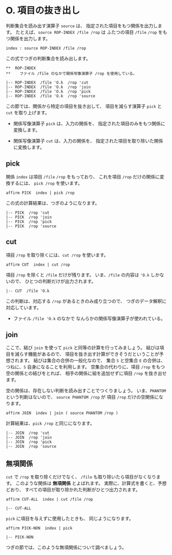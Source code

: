 # O. 項目の抜き出し


判断集合を読み出す演算子 `source` は、
指定された項目をもつ関係を出力します。
たとえば、`source ROP-INDEX /file /rop` は
ふたつの項目 `/file` `/rop` をもつ関係を出力します。

``` text
index : source ROP-INDEX /file /rop
```

この式でつぎの判断集合を読み出します。

``` text
**  ROP-INDEX
**    ファイル /file のなかで関係写像演算子 /rop を使用している。

|-- ROP-INDEX  /file 'O.k  /rop 'cut
|-- ROP-INDEX  /file 'O.k  /rop 'join
|-- ROP-INDEX  /file 'O.k  /rop 'pick
|-- ROP-INDEX  /file 'O.k  /rop 'source
```

この節では、関係から特定の項目を抜き出して、
項目を減らす演算子 `pick` と `cut` を取り上げます。

 - 関係写像演算子 `pick` は、入力の関係を、
   指定された項目のみをもつ関係に変換します。

 - 関係写像演算子 `cut` は、入力の関係を、
   指定された項目を取り除いた関係に変換します。


## pick

関係 `index` は項目 `/file` `/rop` をもっており、
これを項目 `/rop` だけの関係に変換するには、
`pick /rop` を使います。

``` text
affirm PICK  index | pick /rop
```

この式の計算結果は、つぎのようになります。

``` text
|-- PICK  /rop 'cut
|-- PICK  /rop 'join
|-- PICK  /rop 'pick
|-- PICK  /rop 'source
```


## cut

項目 `/rop` を取り除くには、`cut /rop` を使います。

``` text
affirm CUT  index | cut /rop
```

項目 `/rop` を除くと `/file` だけが残ります。
いま、`/file` の内容は `'O.k` しかないので、
ひとつの判断だけが出力されます。

``` text
|-- CUT  /file 'O.k
```

この判断は、対応する `/rop` があるときのみ成り立つので、
つぎのデータ解釈に対応しています。

 - ファイル `/file 'O.k` のなかで
   なんらかの関係写像演算子が使われている。


## join

ここで、結び `join` を使って
`pick` と同等の計算を行ってみましょう。
結びは項目を減らす機能があるので、
項目を抜き出す計算ができそうだということが予想されます。
結びは集合の合併の一般化なので、
集合 `S` と空集合 `E` の合併は、
つねに、`S` 自身になることを利用します。
空集合の代わりに、項目 `/rop` をもつ空の関係との結びをとれば、
相手の関係に組を追加せずに項目 `/rop` を抜き出せます。

空の関係は、存在しない判断を読み出すことでつくりましょう。
いま、`PHANTOM` という判断はないので、
`source PHANTOM /rop` が
項目 `/rop` だけの空関係になります。

``` text
affirm JOIN  index | join ( source PHANTOM /rop )
```

計算結果は、`pick /rop` と同じになります。

``` text
|-- JOIN  /rop 'cut
|-- JOIN  /rop 'join
|-- JOIN  /rop 'pick
|-- JOIN  /rop 'source
```


## 無項関係

`cut` で `/rop` を取り除くだけでなく、
`/file` も取り除いたら項目がなくなります。
このような関係は **無項関係** とよばれます。
実際に、計算式を書くと、予想どおり、
すべての項目が取り除かれた判断がひとつ出力されます。

``` text
affirm CUT-ALL  index | cut /file /rop
```
``` text
|-- CUT-ALL
```

`pick` に項目を与えずに使用したときも、
同じようになります。

``` text
affirm PICK-NON  index | pick
```
``` text
|-- PICK-NON
```

つぎの節では、このような無項関係について調べましょう。


[O.k]:   https://github.com/seinokatsuhiro/abc-book-of-koshucode/blob/master/draft/section/O/O.k

